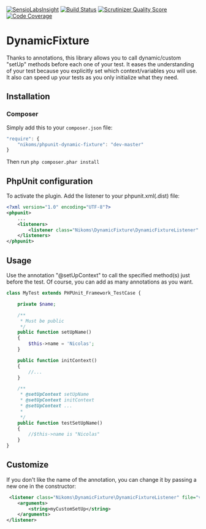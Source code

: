 [![SensioLabsInsight](https://insight.sensiolabs.com/projects/b3876f8b-864e-4bdc-8de6-0902fe5be1b4/mini.png)](https://insight.sensiolabs.com/projects/b3876f8b-864e-4bdc-8de6-0902fe5be1b4)
[![Build Status](https://api.travis-ci.org/Nikoms/phpunit-dynamic-fixture.png)](https://api.travis-ci.org/Nikoms/phpunit-dynamic-fixture)
[![Scrutinizer Quality Score](https://scrutinizer-ci.com/g/Nikoms/phpunit-dynamic-fixture/badges/quality-score.png)](https://scrutinizer-ci.com/g/Nikoms/phpunit-dynamic-fixture/)
[![Code Coverage](https://scrutinizer-ci.com/g/Nikoms/phpunit-dynamic-fixture/badges/coverage.png)](https://scrutinizer-ci.com/g/Nikoms/phpunit-dynamic-fixture/)


DynamicFixture
==============

Thanks to annotations, this library allows you to call dynamic/custom "setUp" methods before each one of your test.
It eases the understanding of your test because you explicitly set which context/variables you will use.
It also can speed up your tests as you only initialize what they need.

Installation
--------------

### Composer ###
Simply add this to your `composer.json` file:
```js
"require": {
    "nikoms/phpunit-dynamic-fixture": "dev-master"
}
```

Then run `php composer.phar install`

PhpUnit configuration
---------------------
To activate the plugin. Add the listener to your phpunit.xml(.dist) file:

```xml
<?xml version="1.0" encoding="UTF-8"?>
<phpunit>
    ...
    <listeners>
        <listener class="Nikoms\DynamicFixture\DynamicFixtureListener" file="vendor/nikoms/phpunit-dynamic-fixture/src/DynamicFixtureListener.php" />
    </listeners>
</phpunit>
```

Usage
-----

Use the annotation "@setUpContext" to call the specified method(s) just before the test. Of course, you can add as many annotations as you want.

```php
class MyTest extends PHPUnit_Framework_TestCase {

    private $name;

    /**
     * Must be public
     */
    public function setUpName()
    {
        $this->name = 'Nicolas';
    }

    public function initContext()
    {
        //...
    }

    /**
     * @setUpContext setUpName
     * @setUpContext initContext
     * @setUpContext ...
     *
     */
    public function testSetUpName()
    {
        //$this->name is "Nicolas"
    }
}
```

Customize
---------

If you don't like the name of the annotation, you can change it by passing a new one in the constructor:

```xml
 <listener class="Nikoms\DynamicFixture\DynamicFixtureListener" file="vendor/nikoms/phpunit-dynamic-fixture/src/DynamicFixtureListener.php">
    <arguments>
        <string>myCustomSetUp</string>
    </arguments>
</listener>
```
